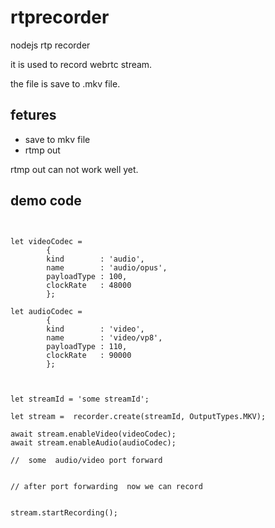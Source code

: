 # rtprecorder
nodejs rtp recorder

it is used to record webrtc stream.

the file is save to .mkv file.

## fetures

- save to mkv file
- rtmp out  

rtmp out can not work well yet.

## demo code

```


let videoCodec =
        {
        kind        : 'audio',
        name        : 'audio/opus',
        payloadType : 100,
        clockRate   : 48000
        };

let audioCodec =  
        {
        kind        : 'video',
        name        : 'video/vp8',
        payloadType : 110,
        clockRate   : 90000
        };



let streamId = 'some streamId';

let stream =  recorder.create(streamId, OutputTypes.MKV);

await stream.enableVideo(videoCodec);
await stream.enableAudio(audioCodec);

//  some  audio/video port forward


// after port forwarding  now we can record 


stream.startRecording();
```
